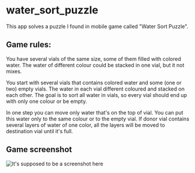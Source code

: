 # water_sort_puzzle
This app solves a puzzle I found in mobile game called "Water Sort Puzzle".

## Game rules:
You have several vials of the same size, some of them filled with colored water.
The water of different colour could be stacked in one vial, but it not mixes.

You start with several vials that contains colored water and some (one or two) empty vials. The water in each vial different coloured and stacked on each other. The goal is to sort all water in vials, so every vial should end up with only one colour or be empty.

In one step you can move only water that's on the top of vial. You can put this water only to the same colour or to the empty vial. If donor vial contains several layers of water of one color, all the layers will be moved to destination vial until it's full.

## Game screenshot
![It's supposed to be a screenshot here](https://github.com/agoloborodko/water_sort_puzzle/docs_content/game_screenshot.png?raw=true)
